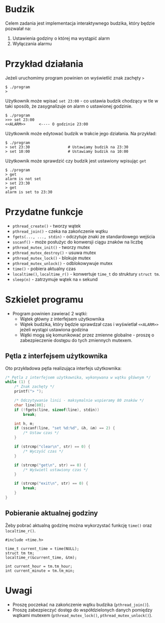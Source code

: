 # Budzik

Celem zadania jest implementacja interaktywnego budzika, który będzie pozwalał
na:

1. Ustawienia godziny o której ma wystąpić alarm 
2. Wyłączania alarmu

# Przykład działania

Jeżeli uruchomimy program powinien on wyświetlić znak zachęty `>`

```
$ ./program
> 
```

Użytkownik może wpisać `set 23:00` - co ustawia budzik chodzący w tle w taki sposób,
że zasygnalizuje on alarm o ustawionej godzinie.

```
$ ./program
>>> set 23:00
<<ALARM>>      <---- O godzinie 23:00
```

Użytkownik może edytować budzik w trakcie jego działania. Na przykład:

```
$ ./program
> set 23:30                 # Ustawiamy budzik na 23:30
> set 10:00                 # Ustawiamy budzik na 10:00
```

Użytkownik może sprawdzić czy budzik jest ustawiony wpisując `get`

```
$ ./program
> get
alarm is not set
> set 23:30
> get
alarm is set to 23:30
```

# Przydatne funkcje

- `pthread_create()` - tworzy wątek
- `pthread_join()` - czeka na zakończenie wątku
- `fgets(..., ..., stdin)` - odczytuje znaki ze standardowego wejścia
- `sscanf()` - może posłużyc do konwersji ciągu znaków na liczbę
- `pthread_mutex_init()` - tworzy mutex
- `pthread_mutex_destroy()` - usuwa mutex
- `pthread_mutex_lock()` - blokuje mutex
- `pthread_mutex_unlock()` - odblokowywuje mutex
- `time()` - pobiera aktualny czas
- `localtime()`, `localtime_r()` - konwertuje `time_t` do struktury `struct tm`.
- `sleep(n)` - zatrzymuje wątek na `n` sekund

# Szkielet programu

- Program powinien zawierać 2 wątki:
  - Wątek główny z interfejsem użytkownika
  - Wątek budzika, który będzie sprawdzał czas i wyświetlał `<<ALARM>>` jeżeli wystąpi ustawiona godzina
  - Wątki mogą się komunikować przez zmienne globalne - proszę o zabezpieczenie
    dostępu do tych zmiennych mutexem.

## Pętla z interfejsem użytkownika

Oto przykładowa pętla realizująca interfejs użytkownika:

```c
/* Pętla z interfejsem użytkownika, wykonywana w wątku głównym */
while (1) {
	/* Znak zachęty */
	printf("> ");

	/* Odczytywanie linii - maksymalnie wspieramy 80 znaków */
	char line[80];
	if (!fgets(line, sizeof(line), stdin))
		break;

	int h, m;
	if (sscanf(line, "set %d:%d", &h, &m) == 2) {
		/* Ustaw czas */
	}

	if (strcmp("clear\n", str) == 0) {
		/* Wyczyść czas */
	}

	if (strcmp("get\n", str) == 0) {
		/* Wyświetl ustawiony czas */
	}

	if (strcmp("exit\n", str) == 0) {
		break;
	}
}
```

## Pobieranie aktualnej godziny

Żeby pobrać aktualną godzinę można wykorzystać funkcję `time()` oraz
`localtime_r()`.

```
#include <time.h>

time_t current_time = time(NULL);
struct tm tm;
localtime_r(&current_time, &tm);

int current_hour = tm.tm_hour;
int current_minute = tm.tm_min;
```

# Uwagi

- Proszę poczekać na zakończenie wątku budzika (`pthread_join()`).
- Proszę zabezpieczyć dostęp do współdzielonych danych pomiędzy wątkami mutexem (`pthread_mutex_lock()`, `pthread_mutex_unlock()`).
